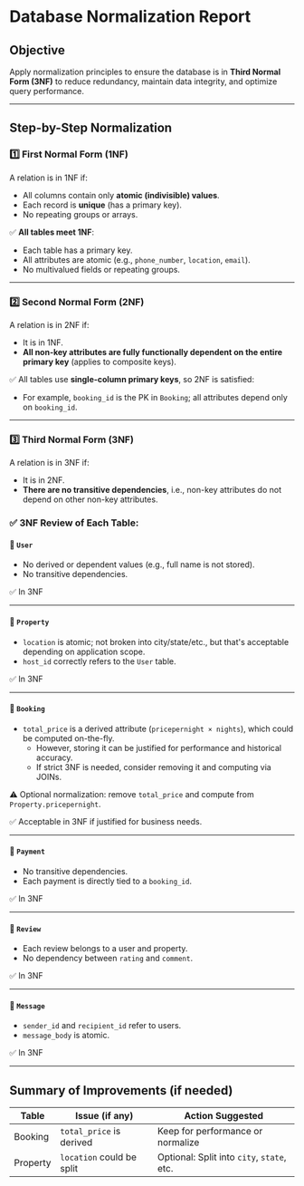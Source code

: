 # Database Normalization Report

## Objective
Apply normalization principles to ensure the database is in **Third Normal Form (3NF)** to reduce redundancy, maintain data integrity, and optimize query performance.

---

## Step-by-Step Normalization

### 1️⃣ First Normal Form (1NF)
A relation is in 1NF if:
- All columns contain only **atomic (indivisible) values**.
- Each record is **unique** (has a primary key).
- No repeating groups or arrays.

✅ **All tables meet 1NF**:
- Each table has a primary key.
- All attributes are atomic (e.g., `phone_number`, `location`, `email`).
- No multivalued fields or repeating groups.

---

### 2️⃣ Second Normal Form (2NF)
A relation is in 2NF if:
- It is in 1NF.
- **All non-key attributes are fully functionally dependent on the entire primary key** (applies to composite keys).

✅ All tables use **single-column primary keys**, so 2NF is satisfied:
- For example, `booking_id` is the PK in `Booking`; all attributes depend only on `booking_id`.

---

### 3️⃣ Third Normal Form (3NF)
A relation is in 3NF if:
- It is in 2NF.
- **There are no transitive dependencies**, i.e., non-key attributes do not depend on other non-key attributes.

### ✅ 3NF Review of Each Table:

#### 🔹 `User`
- No derived or dependent values (e.g., full name is not stored).
- No transitive dependencies.

✅ In 3NF

---

#### 🔹 `Property`
- `location` is atomic; not broken into city/state/etc., but that's acceptable depending on application scope.
- `host_id` correctly refers to the `User` table.

✅ In 3NF

---

#### 🔹 `Booking`
- `total_price` is a derived attribute (`pricepernight × nights`), which could be computed on-the-fly.
  - However, storing it can be justified for performance and historical accuracy.
  - If strict 3NF is needed, consider removing it and computing via JOINs.
  
⚠️ Optional normalization: remove `total_price` and compute from `Property.pricepernight`.

✅ Acceptable in 3NF if justified for business needs.

---

#### 🔹 `Payment`
- No transitive dependencies.
- Each payment is directly tied to a `booking_id`.

✅ In 3NF

---

#### 🔹 `Review`
- Each review belongs to a user and property.
- No dependency between `rating` and `comment`.

✅ In 3NF

---

#### 🔹 `Message`
- `sender_id` and `recipient_id` refer to users.
- `message_body` is atomic.

✅ In 3NF

---

## Summary of Improvements (if needed)

| Table       | Issue (if any)             | Action Suggested                    |
|-------------|----------------------------|-------------------------------------|
| Booking     | `total_price` is derived   | Keep for performance or normalize   |
| Property    | `location` could be split  | Optional: Split into `city`, `state`, etc. |
